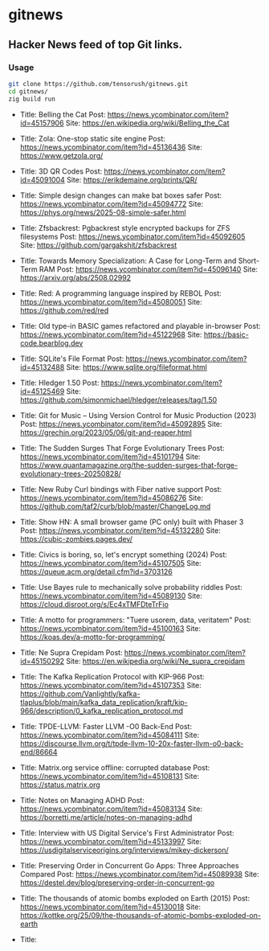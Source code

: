 # gitnews

## Hacker News feed of top Git links.

### Usage

```sh
git clone https://github.com/tensorush/gitnews.git
cd gitnews/
zig build run
```


- Title: Belling the Cat
  Post: https://news.ycombinator.com/item?id=45157906
  Site: https://en.wikipedia.org/wiki/Belling_the_Cat

- Title: Zola: One-stop static site engine
  Post: https://news.ycombinator.com/item?id=45136436
  Site: https://www.getzola.org/

- Title: 3D QR Codes
  Post: https://news.ycombinator.com/item?id=45091004
  Site: https://erikdemaine.org/prints/QR/

- Title: Simple design changes can make bat boxes safer
  Post: https://news.ycombinator.com/item?id=45094772
  Site: https://phys.org/news/2025-08-simple-safer.html

- Title: Zfsbackrest: Pgbackrest style encrypted backups for ZFS filesystems
  Post: https://news.ycombinator.com/item?id=45092605
  Site: https://github.com/gargakshit/zfsbackrest

- Title: Towards Memory Specialization: A Case for Long-Term and Short-Term RAM
  Post: https://news.ycombinator.com/item?id=45096140
  Site: https://arxiv.org/abs/2508.02992

- Title: Red: A programming language inspired by REBOL
  Post: https://news.ycombinator.com/item?id=45080051
  Site: https://github.com/red/red

- Title: Old type-in BASIC games refactored and playable in-browser
  Post: https://news.ycombinator.com/item?id=45122968
  Site: https://basic-code.bearblog.dev

- Title: SQLite's File Format
  Post: https://news.ycombinator.com/item?id=45132488
  Site: https://www.sqlite.org/fileformat.html

- Title: Hledger 1.50
  Post: https://news.ycombinator.com/item?id=45125469
  Site: https://github.com/simonmichael/hledger/releases/tag/1.50

- Title: Git for Music – Using Version Control for Music Production (2023)
  Post: https://news.ycombinator.com/item?id=45092895
  Site: https://grechin.org/2023/05/06/git-and-reaper.html

- Title: The Sudden Surges That Forge Evolutionary Trees
  Post: https://news.ycombinator.com/item?id=45101794
  Site: https://www.quantamagazine.org/the-sudden-surges-that-forge-evolutionary-trees-20250828/

- Title: New Ruby Curl bindings with Fiber native support
  Post: https://news.ycombinator.com/item?id=45086276
  Site: https://github.com/taf2/curb/blob/master/ChangeLog.md

- Title: Show HN: A small browser game (PC only) built with Phaser 3
  Post: https://news.ycombinator.com/item?id=45132280
  Site: https://cubic-zombies.pages.dev/

- Title: Civics is boring, so, let's encrypt something (2024)
  Post: https://news.ycombinator.com/item?id=45107505
  Site: https://queue.acm.org/detail.cfm?id=3703126

- Title: Use Bayes rule to mechanically solve probability riddles
  Post: https://news.ycombinator.com/item?id=45089130
  Site: https://cloud.disroot.org/s/Ec4xTMFDteTrFio

- Title: A motto for programmers: "Tuere usorem, data, veritatem"
  Post: https://news.ycombinator.com/item?id=45100163
  Site: https://koas.dev/a-motto-for-programming/

- Title: Ne Supra Crepidam
  Post: https://news.ycombinator.com/item?id=45150292
  Site: https://en.wikipedia.org/wiki/Ne_supra_crepidam

- Title: The Kafka Replication Protocol with KIP-966
  Post: https://news.ycombinator.com/item?id=45107353
  Site: https://github.com/Vanlightly/kafka-tlaplus/blob/main/kafka_data_replication/kraft/kip-966/description/0_kafka_replication_protocol.md

- Title: TPDE-LLVM: Faster LLVM -O0 Back-End
  Post: https://news.ycombinator.com/item?id=45084111
  Site: https://discourse.llvm.org/t/tpde-llvm-10-20x-faster-llvm-o0-back-end/86664

- Title: Matrix.org service offline: corrupted database
  Post: https://news.ycombinator.com/item?id=45108131
  Site: https://status.matrix.org

- Title: Notes on Managing ADHD
  Post: https://news.ycombinator.com/item?id=45083134
  Site: https://borretti.me/article/notes-on-managing-adhd

- Title: Interview with US Digital Service's First Administrator
  Post: https://news.ycombinator.com/item?id=45133997
  Site: https://usdigitalserviceorigins.org/interviews/mikey-dickerson/

- Title: Preserving Order in Concurrent Go Apps: Three Approaches Compared
  Post: https://news.ycombinator.com/item?id=45089938
  Site: https://destel.dev/blog/preserving-order-in-concurrent-go

- Title: The thousands of atomic bombs exploded on Earth (2015)
  Post: https://news.ycombinator.com/item?id=45130018
  Site: https://kottke.org/25/09/the-thousands-of-atomic-bombs-exploded-on-earth

- Title: <template>: The Content Template element
  Post: https://news.ycombinator.com/item?id=45106049
  Site: https://developer.mozilla.org/en-US/docs/Web/HTML/Reference/Elements/template

- Title: Show HN: Entropy-Guided Loop – How to make small models reason
  Post: https://news.ycombinator.com/item?id=45118302
  Site: https://github.com/monostate/weave-logprobs-reasoning-loop

- Title: Half an year on Alpine: just musl aside
  Post: https://news.ycombinator.com/item?id=45094559
  Site: https://blog.jutty.dev/posts/half-an-year-on-alpine/

- Title: Kazeta: An operating system that brings the console gaming experience of 90s
  Post: https://news.ycombinator.com/item?id=45098269
  Site: https://kazeta.org/

- Title: Passkeys and Modern Authentication
  Post: https://news.ycombinator.com/item?id=45103065
  Site: https://lucumr.pocoo.org/2025/9/2/passkeys/

- Title: Tetris is NP-hard even with O(1) rows or columns (2020) [pdf]
  Post: https://news.ycombinator.com/item?id=45092324
  Site: https://martindemaine.org/papers/ThinTetris_JIP/paper.pdf

- Title: Still Asking: How Good Are Query Optimizers, Really? [pdf]
  Post: https://news.ycombinator.com/item?id=45080683
  Site: https://www.vldb.org/pvldb/vol18/p5531-viktor.pdf

- Title: The Rust Innovation Lab
  Post: https://news.ycombinator.com/item?id=45122365
  Site: https://rustfoundation.org/rust-innovation-lab/

- Title: Jujutsu for everyone
  Post: https://news.ycombinator.com/item?id=45083952
  Site: https://jj-for-everyone.github.io/

- Title: Show HN: Stroboscopic Instrument Tuner
  Post: https://news.ycombinator.com/item?id=45143154
  Site: https://github.com/dsego/strobe-tuner

- Title: Mangrove Restoration Frustration (2021)
  Post: https://news.ycombinator.com/item?id=45089106
  Site: https://knowablemagazine.org/content/article/food-environment/2021/many-mangrove-restorations-fail

- Title: Show HN: LightCycle, a FOSS game in Rust based on Tron
  Post: https://news.ycombinator.com/item?id=45110748
  Site: https://github.com/Tortured-Metaphor/LightCycle

- Title: Intuitive find and replace CLI (sed alternative)
  Post: https://news.ycombinator.com/item?id=45099112
  Site: https://github.com/chmln/sd

- Title: 330+ data teams share what's working (and what's not)
  Post: https://news.ycombinator.com/item?id=45128089
  Site: https://www.metabase.com/data-stack-report-2025

- Title: Electromechanical reshaping offers safer eye surgery
  Post: https://news.ycombinator.com/item?id=45125816
  Site: https://spectrum.ieee.org/electrochemistry-for-eye-surgeries

- Title: Static sites enable a good time travel experience
  Post: https://news.ycombinator.com/item?id=45104303
  Site: https://hamatti.org/posts/static-sites-enable-a-good-time-travel-experience/

- Title: Physically based rendering from first principles
  Post: https://news.ycombinator.com/item?id=45106846
  Site: https://imadr.me/pbr/

- Title: Indices, not Pointers
  Post: https://news.ycombinator.com/item?id=45110386
  Site: https://joegm.github.io/blog/indices-not-pointers/

- Title: TypePad's demise ends Dave Barry's blog. He's moving To Substack
  Post: https://news.ycombinator.com/item?id=45153234
  Site: https://entertainment.slashdot.org/story/25/09/06/2120254/typepads-demise-ends-dave-barrys-blog-hes-moving-to-substack

- Title: Chicago has the most lead pipes in the nation
  Post: https://news.ycombinator.com/item?id=45079512
  Site: https://grist.org/accountability/chicago-lead-pipe-replacement-map-health/

- Title: Climate models: human activity may lock the Southwest into permanent drought
  Post: https://news.ycombinator.com/item?id=45150822
  Site: https://phys.org/news/2025-08-climate-reveal-human-southwest-permanent.html

- Title: WinBoat: Run Windows apps on Linux with seamless integration
  Post: https://news.ycombinator.com/item?id=45099124
  Site: https://github.com/TibixDev/winboat

- Title: Cache
  Post: https://news.ycombinator.com/item?id=45128578
  Site: https://developer.mozilla.org/en-US/docs/Web/API/Cache

- Title: Next.js is infuriating
  Post: https://news.ycombinator.com/item?id=45099922
  Site: https://blog.meca.sh/3lxoty3shjc2z

- Title: This Page Is a Quine (2021)
  Post: https://news.ycombinator.com/item?id=45081904
  Site: https://pranavg.me/

- Title: Statement on discourse about ActivityPub and AT Protocol
  Post: https://news.ycombinator.com/item?id=45150663
  Site: https://github.com/swicg/general/blob/master/statements%2F2025-09-05-activitypub-and-atproto-discourse.md

- Title: Show HN: Moribito – A TUI for LDAP Viewing/Queries
  Post: https://news.ycombinator.com/item?id=45102664
  Site: https://github.com/ericschmar/moribito

- Title: Keyboards from my collection (2023)
  Post: https://news.ycombinator.com/item?id=45099192
  Site: https://aresluna.org/50-keyboards-from-my-collection/

- Title: FreeDroidWarn
  Post: https://news.ycombinator.com/item?id=45098722
  Site: https://github.com/woheller69/FreeDroidWarn

- Title: Approximation to Euler's Totient φ(n) for semiprimes – implications for RSA?
  Post: https://news.ycombinator.com/item?id=45153557
  Site: https://osf.io/r6c5u/

- Title: Neovim Pack
  Post: https://news.ycombinator.com/item?id=45121915
  Site: https://neovim.io/doc/user/pack.html#vim.pack

- Title: This blog is running on a recycled Google Pixel 5 (2024)
  Post: https://news.ycombinator.com/item?id=45110209
  Site: https://blog.ctms.me/posts/2024-08-29-running-this-blog-on-a-pixel-5/

- Title: 16-inch softball
  Post: https://news.ycombinator.com/item?id=45092930
  Site: https://en.wikipedia.org/wiki/16-inch_softball

- Title: Amid Mass Surveillance Debate, Americans Support Privacy Protections (2023)
  Post: https://news.ycombinator.com/item?id=45151096
  Site: https://demandprogresseducationfund.org/new-polling-as-mass-surveillance-debate-reaches-final-stages-in-congress-americans-demonstrate-overwhelming-support-for-increased-privacy-protections/

- Title: API Blueprint
  Post: https://news.ycombinator.com/item?id=45117107
  Site: https://apiblueprint.org

- Title: The staff ate it later
  Post: https://news.ycombinator.com/item?id=45104289
  Site: https://en.wikipedia.org/wiki/The_staff_ate_it_later

- Title: CocoaPods trunk read-only plan
  Post: https://news.ycombinator.com/item?id=45091493
  Site: https://blog.cocoapods.org/CocoaPods-Specs-Repo/

- Title: Unix Conspiracy (1991)
  Post: https://news.ycombinator.com/item?id=45133289
  Site: http://www.catb.org/~esr/jargon/html/U/Unix-conspiracy.html

- Title: Learning the soroban rapid mental calculation as an adult
  Post: https://news.ycombinator.com/item?id=45143927
  Site: https://github.com/whacked/cow/blob/main/learning%20the%20soroban%20as%20an%20adult.md

- Title: Fiber Concurrency
  Post: https://news.ycombinator.com/item?id=45136008
  Site: https://honeyryderchuck.gitlab.io/httpx/wiki/Fiber-Concurrency

- Title: The Little Book of Linear Algebra
  Post: https://news.ycombinator.com/item?id=45103436
  Site: https://github.com/the-litte-book-of/linear-algebra

- Title: Historical Housing Prices Project
  Post: https://news.ycombinator.com/item?id=45152063
  Site: https://www.philadelphiafed.org/surveys-and-data/regional-economic-analysis/historical-housing-prices

- Title: Lava RGB
  Post: https://news.ycombinator.com/item?id=45137914
  Site: https://amaiorano.io/2025/09/03/lava-rgb.html

- Title: Lisp interpreter with GC in <750 lines of Odin (and <500 lines of C)
  Post: https://news.ycombinator.com/item?id=45078962
  Site: https://github.com/krig/LISP

- Title: What Is Complexity in Chess?
  Post: https://news.ycombinator.com/item?id=45089256
  Site: https://lichess.org/@/Toadofsky/blog/what-is-complexity/pKo1swFh

- Title: Junior Developers Aren't Obsolete
  Post: https://news.ycombinator.com/item?id=45152633
  Site: https://github.blog/ai-and-ml/generative-ai/junior-developers-arent-obsolete-heres-how-to-thrive-in-the-age-of-ai/

- Title: Cognitive load is what matters
  Post: https://news.ycombinator.com/item?id=45074248
  Site: https://github.com/zakirullin/cognitive-load

- Title: Leptos
  Post: https://news.ycombinator.com/item?id=45146540
  Site: https://leptos.dev/

- Title: How to Give a Good Talk
  Post: https://news.ycombinator.com/item?id=45076992
  Site: https://blog.sigplan.org/2025/03/31/how-to-give-a-good-talk/

- Title: How many SPARCs is too many SPARCs?
  Post: https://news.ycombinator.com/item?id=45141809
  Site: https://thejpster.org.uk/blog/blog-2025-08-20/

- Title: Tufte CSS
  Post: https://news.ycombinator.com/item?id=45119103
  Site: https://edwardtufte.github.io/tufte-css/

- Title: Show HN: Vapor – A notepad that fades away as you type
  Post: https://news.ycombinator.com/item?id=45125247
  Site: https://enda.sh/vapor/

- Title: Run Erlang/Elixir on Microcontrollers and Embedded Linux
  Post: https://news.ycombinator.com/item?id=45100499
  Site: https://www.grisp.org/software

- Title: Understanding Transformers Using a Minimal Example
  Post: https://news.ycombinator.com/item?id=45116957
  Site: https://rti.github.io/gptvis/

- Title: What If OpenDocument Used SQLite?
  Post: https://news.ycombinator.com/item?id=45132498
  Site: https://www.sqlite.org/affcase1.html

- Title: OSMAnd vs. Organic Maps
  Post: https://news.ycombinator.com/item?id=45090654
  Site: https://blog.firedrake.org/archive/2025/09/OSMAnd_vs_Organic_Maps.html

- Title: I ditched Spotify and set up my own music stack
  Post: https://news.ycombinator.com/item?id=45133109
  Site: https://leshicodes.github.io/blog/spotify-migration/

- Title: Kernel-hack-drill and exploiting CVE-2024-50264 in the Linux kernel
  Post: https://news.ycombinator.com/item?id=45112996
  Site: https://a13xp0p0v.github.io/2025/09/02/kernel-hack-drill-and-CVE-2024-50264.html

- Title: Voyager – An interactive video generation model with realtime 3D reconstruction
  Post: https://news.ycombinator.com/item?id=45114379
  Site: https://github.com/Tencent-Hunyuan/HunyuanWorld-Voyager

- Title: CauseNet: Towards a causality graph extracted from the web
  Post: https://news.ycombinator.com/item?id=45099418
  Site: https://causenet.org/

- Title: Eternal Struggle
  Post: https://news.ycombinator.com/item?id=45086020
  Site: https://yoavg.github.io/eternal/

- Title: Rearchitecting GitHub Pages (2015)
  Post: https://news.ycombinator.com/item?id=45103492
  Site: https://github.blog/news-insights/rearchitecting-github-pages/

- Title: Thunk: Build Rust program to support Windows XP, Vista and more
  Post: https://news.ycombinator.com/item?id=45095002
  Site: https://github.com/felixmaker/thunk

- Title: Poor man's bitemporal data system in SQLite and Clojure
  Post: https://news.ycombinator.com/item?id=45118585
  Site: https://www.evalapply.org/posts/poor-mans-time-oriented-data-system/index.html

- Title: Jonathan's Space Report
  Post: https://news.ycombinator.com/item?id=45143528
  Site: https://planet4589.org/index.html

- Title: Microsoft BASIC for 6502 Microprocessor – Version 1.1
  Post: https://news.ycombinator.com/item?id=45118392
  Site: https://github.com/microsoft/BASIC-M6502

- Title: Nuclear: Desktop music player focused on streaming from free sources
  Post: https://news.ycombinator.com/item?id=45117230
  Site: https://github.com/nukeop/nuclear

- Title: Data modeling guide for real-time analytics with ClickHouse
  Post: https://news.ycombinator.com/item?id=45137927
  Site: https://www.ssp.sh/blog/practical-data-modeling-clickhouse/

- Title: Show HN: A roguelike game that runs inside Notepad++
  Post: https://news.ycombinator.com/item?id=45088427
  Site: https://github.com/thelowsunoverthemoon/NeuroPriest

- Title: Novel hollow-core optical fiber transmits data faster with record low loss
  Post: https://news.ycombinator.com/item?id=45121581
  Site: https://phys.org/news/2025-09-hollow-core-optical-fiber-transmits.html

- Title: Debugging Rustler on Illumos
  Post: https://news.ycombinator.com/item?id=45100516
  Site: https://system-illumination.org/01-rustler.html

- Title: Game launcher installs Root CA certificate on your machine (2024)
  Post: https://news.ycombinator.com/item?id=45154402
  Site: https://github.com/SoapboxRaceWorld/GameLauncher_NFSW/issues/276

- Title: What is it like to be a bat?
  Post: https://news.ycombinator.com/item?id=45118592
  Site: https://en.wikipedia.org/wiki/What_Is_It_Like_to_Be_a_Bat%3F

- Title: Fil's Unbelievable Garbage Collector
  Post: https://news.ycombinator.com/item?id=45133938
  Site: https://fil-c.org/fugc

- Title: Rasterizer: A GPU-accelerated 2D vector graphics engine in ~4k LOC
  Post: https://news.ycombinator.com/item?id=45090553
  Site: https://github.com/mindbrix/Rasterizer

- Title: Lit: a library for building fast, lightweight web components
  Post: https://news.ycombinator.com/item?id=45112720
  Site: https://lit.dev

- Title: The wall confronting large language models
  Post: https://news.ycombinator.com/item?id=45114579
  Site: https://arxiv.org/abs/2507.19703

- Title: Patterns, Predictions, and Actions – A story about machine learning
  Post: https://news.ycombinator.com/item?id=45150820
  Site: https://mlstory.org/

- Title: What Is the Fourier Transform?
  Post: https://news.ycombinator.com/item?id=45132810
  Site: https://www.quantamagazine.org/what-is-the-fourier-transform-20250903/

- Title: Meschers: Geometry Processing of Impossible Objects
  Post: https://news.ycombinator.com/item?id=45104988
  Site: https://anadodik.github.io/publication/meschers/

- Title: MentraOS – open-source Smart glasses OS
  Post: https://news.ycombinator.com/item?id=45140381
  Site: https://github.com/Mentra-Community/MentraOS

- Title: Show HN: Dog Rescue Transport Coordination Website
  Post: https://news.ycombinator.com/item?id=45153920
  Site: https://puptransfur.org/

- Title: 996
  Post: https://news.ycombinator.com/item?id=45149049
  Site: https://lucumr.pocoo.org/2025/9/4/996/

- Title: Sparrow: C++20 Idiomatic APIs for the Apache Arrow Columnar Format
  Post: https://news.ycombinator.com/item?id=45104985
  Site: https://github.com/man-group/sparrow

- Title: Linus: "Can we please stop this automated idiocy?"
  Post: https://news.ycombinator.com/item?id=45158839
  Site: https://lore.kernel.org/all/CAHk-=wjamixjqNwrr4+UEAwitMOd6Y8-_9p4oUZdcjrv7fsayQ@mail.gmail.com/

- Title: Show HN: Open-sourcing our text-to-CAD app
  Post: https://news.ycombinator.com/item?id=45140921
  Site: https://github.com/Adam-CAD/CADAM

- Title: How often do health insurers say no to patients? (2023)
  Post: https://news.ycombinator.com/item?id=45152403
  Site: https://www.propublica.org/article/how-often-do-health-insurers-deny-patients-claims

- Title: Anonymous recursive functions in Racket
  Post: https://news.ycombinator.com/item?id=45122069
  Site: https://github.com/shriram/anonymous-recursive-function

- Title: William James at CERN (1995)
  Post: https://news.ycombinator.com/item?id=45143019
  Site: http://bactra.org/wm-james-at-cern/

- Title: Quantum Mechanics, Concise Book
  Post: https://news.ycombinator.com/item?id=45144234
  Site: https://github.com/basketballguy999/Quantum-Mechanics-Concise-Book

- Title: Museum of Color
  Post: https://news.ycombinator.com/item?id=45107605
  Site: https://emergencemagazine.org/essay/museum-of-color/

- Title: We already live in social credit, we just don't call it that
  Post: https://news.ycombinator.com/item?id=45106011
  Site: https://www.thenexus.media/your-phone-already-has-social-credit-we-just-lie-about-it/

- Title: Kruci: Post-mortem of a UI library
  Post: https://news.ycombinator.com/item?id=45124165
  Site: https://pwy.io/posts/kruci-post-mortem/

- Title: What Is the Fourier Transform?
  Post: https://news.ycombinator.com/item?id=45120786
  Site: https://www.quantamagazine.org/what-is-the-fourier-transform-20250903/

- Title: Over 80% of sunscreen performed below their labelled efficacy (2020)
  Post: https://news.ycombinator.com/item?id=45152374
  Site: https://www.consumer.org.hk/en/press-release/528-sunscreen-test

- Title: Campfire: Web-Based Chat Application
  Post: https://news.ycombinator.com/item?id=45159742
  Site: https://github.com/basecamp/once-campfire

- Title: Show HN: Lightweight tool for managing Linux virtual machines
  Post: https://news.ycombinator.com/item?id=45154857
  Site: https://github.com/ccheshirecat/flint

- Title: IRHash: Efficient Multi-Language Compiler Caching by IR-Level Hashing
  Post: https://news.ycombinator.com/item?id=45136367
  Site: https://www.usenix.org/conference/atc25/presentation/landsberg

- Title: RFC 3339 vs. ISO 8601
  Post: https://news.ycombinator.com/item?id=45155179
  Site: https://ijmacd.github.io/rfc3339-iso8601/

- Title: Qwen3 30B A3B Hits 13 token/s on 4xRaspberry Pi 5
  Post: https://news.ycombinator.com/item?id=45148237
  Site: https://github.com/b4rtaz/distributed-llama/discussions/255

- Title: Rust tool for generating random fractals
  Post: https://news.ycombinator.com/item?id=45153237
  Site: https://github.com/benjaminrall/chaos-game

- Title: Being good isn't enough
  Post: https://news.ycombinator.com/item?id=45152402
  Site: https://joshs.bearblog.dev/being-good-isnt-enough/

